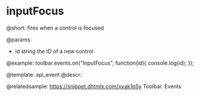 inputFocus
=============

@short:
fires when a control is focused

@params:
- id		string			the ID of a new control


@example:
toolbar.events.on("InputFocus", function(id){
    console.log(id);
});


@template: api_event
@descr:

@relatedsample: https://snippet.dhtmlx.com/xvak1p5y	Toolbar. Events

